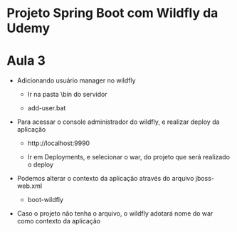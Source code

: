 # Projeto Spring Boot com Wildfly da Udemy

# Aula 3

* Adicionando usuário manager no wildfly
			
	* Ir na pasta \bin do servidor
	
	* add-user.bat
		
* Para acessar o console administrador do wildfly, e realizar deploy da aplicação

	* http://localhost:9990
	
	* Ir em Deployments, e selecionar o war, do projeto que será realizado o deploy
	
* Podemos alterar o contexto da aplicação através do arquivo jboss-web.xml
	
	* <context-root>boot-wildfly</context-root>
	
* Caso o projeto não tenha o arquivo, o wildfly adotará nome do war como contexto da aplicação		